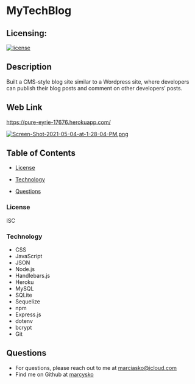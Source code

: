 # MyTechBlog

## Licensing:
  [![license](https://img.shields.io/badge/license-ISC-yellow)](https://shields.io)

## Description
Built a CMS-style blog site similar to a Wordpress site, where developers can publish their blog posts and comment on other developers’ posts. 
## Web Link
https://pure-eyrie-17676.herokuapp.com/

[![Screen-Shot-2021-05-04-at-1-28-04-PM.png](https://i.postimg.cc/sgY8pCJV/Screen-Shot-2021-05-04-at-1-28-04-PM.png)](https://postimg.cc/DSzBTDDD)






## Table of Contents
 
  * [License](#License)
  
  * [Technology](#Technology)
  
  * [Questions](#Questions)


### License
ISC
### Technology

- CSS
- JavaScript
- JSON
- Node.js 
- Handlebars.js
- Heroku
- MySQL 
- SQLite
- Sequelize
- npm
- Express.js 
- dotenv
- bcrypt
- Git




## Questions
* For questions, please reach out to me at marciasko@icloud.com
* Find me on Github at [marcysko](http://github.com/marcysko)
